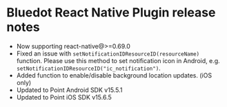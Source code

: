 # Bluedot React Native Plugin release notes

- Now supporting react-native@>=0.69.0
- Fixed an issue with `setNotificationIDResourceID(resourceName)` function. Please use this method to set notification icon in Android, e.g. `setNotificationIDResourceID("ic_notification")`.
- Added function to enable/disable background location updates. (iOS only)
- Updated to Point Android SDK v15.5.1
- Updated to Point iOS SDK v15.6.5
